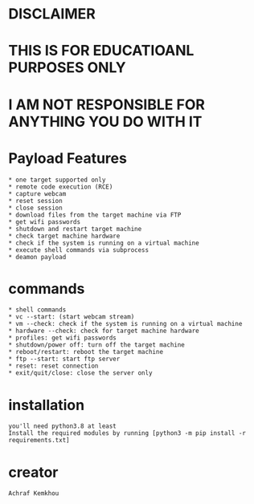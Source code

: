 # DISCLAIMER
# THIS IS FOR EDUCATIOANL PURPOSES ONLY
# I AM NOT RESPONSIBLE FOR ANYTHING YOU DO WITH IT

# Payload Features
	* one target supported only
	* remote code execution (RCE)
	* capture webcam
	* reset session
	* close session
	* download files from the target machine via FTP
	* get wifi passwords
	* shutdown and restart target machine
	* check target machine hardware
	* check if the system is running on a virtual machine
	* execute shell commands via subprocess
	* deamon payload

# commands
	* shell commands
	* vc --start: (start webcam stream)
	* vm --check: check if the system is running on a virtual machine
	* hardware --check: check for target machine hardware
	* profiles: get wifi passwords
	* shutdown/power off: turn off the target machine
	* reboot/restart: reboot the target machine
	* ftp --start: start ftp server
	* reset: reset connection
	* exit/quit/close: close the server only

# installation
	you'll need python3.8 at least
	Install the required modules by running [python3 -m pip install -r requirements.txt]

# creator
	Achraf Kemkhou
